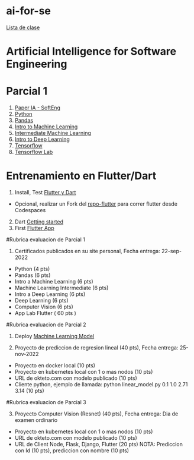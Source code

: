 # ai-for-se
[Lista de clase](https://docs.google.com/spreadsheets/d/1NC7pYQ-kMOSH85gj5xbFjWwGKht-glgLHtNFcI23NTk/edit?usp=sharing)

# Artificial Intelligence for Software Engineering

# Parcial 1
1. [Paper IA - SoftEng](https://github.com/adsoftsito/laboweb/blob/main/CI_CD_IA.pdf)
2. [Python](https://www.kaggle.com/learn/python)
3. [Pandas](https://www.kaggle.com/learn/pandas)
4. [Intro to Machine Learning](https://www.kaggle.com/learn/intro-to-machine-learning)
5. [Intermediate Machine Learning](https://www.kaggle.com/learn/intermediate-machine-learning)
6. [Intro to Deep Learning](https://www.kaggle.com/learn/intro-to-deep-learning)
7. [Tensorflow](https://github.com/adsoftsito/apis/blob/master/w15/itesm_apis_semana15.pdf)
8. [Tensorflow Lab](https://colab.research.google.com/drive/1EVOq8gLq6wm_PWdj29qwmX6VjZEwwptf?usp=sharing)

# Entrenamiento en Flutter/Dart

1. Install, Test [Flutter y Dart](https://docs.flutter.dev/get-started/install)
  - Opcional, realizar un Fork del [repo-flutter](https://github.com/adsoftsito/adsoft-flutter) para correr flutter desde Codespaces
2. Dart [Getting started](https://dart.dev/tutorials/server/get-started)
3. First [Flutter App](https://codelabs.developers.google.com/codelabs/first-flutter-app-pt1?hl=es-419#0)

#Rubrica evaluacion de Parcial 1

1. Certificados publicados en su site personal, Fecha entrega: 22-sep-2022
  - Python (4 pts) 
  - Pandas (6 pts)
  - Intro a Machine Learning (6 pts)
  - Machine Learning Intermediate (6 pts)
  - Intro a Deep Learning (6 pts)
  - Deep Learning (6 pts)
  - Computer Vision (6 pts)
  - App Lab Flutter ( 60 pts )

#Rubrica evaluacion de Parcial 2

1. Deploy [Machine Learning Model](https://docs.google.com/presentation/d/1OJNEZ4_p2yjNk01Q0TH5IVP7hQ4i26-HtyxxBuvsQwU/edit?usp=sharing)

2. Proyecto de prediccion de regresion lineal (40 pts), Fecha entrega: 25-nov-2022
  - Proyecto en docker local (10 pts)
  - Proyecto en kubernetes local con 1 o mas nodos (10 pts)
  - URL de okteto.com con modelo publicado (10 pts)
  - Cliente python, ejemplo de llamada:  python linear_model.py 0.1 1.0 2.71 3.14    (10 pts)

#Rubrica evaluacion de Parcial 3

3. Proyecto Computer Vision (Resnet)  (40 pts), Fecha entrega: Dia de examen ordinario
  - Proyecto en kubernetes local con 1 o mas nodos (10 pts)
  - URL de okteto.com con modelo publicado (10 pts)
  - URL de Client Node, Flask, Django, Flutter (20 pts) NOTA:  Prediccion con Id (10 pts), prediccion con nombre (10 pts)

